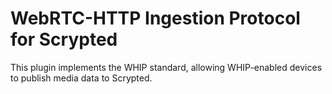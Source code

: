 # WebRTC-HTTP Ingestion Protocol for Scrypted

This plugin implements the WHIP standard, allowing WHIP-enabled devices to publish media data to Scrypted.